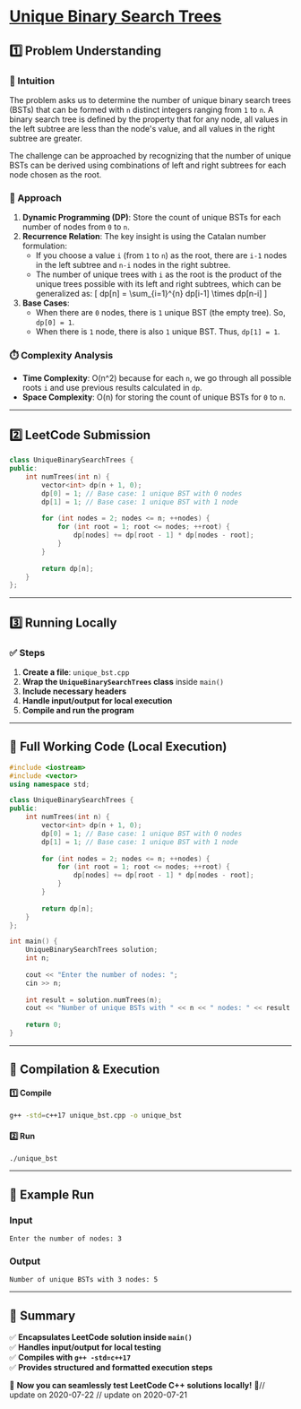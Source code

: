 # **[Unique Binary Search Trees](https://leetcode.com/problems/unique-binary-search-trees/description/)**  

## **1️⃣ Problem Understanding**  
### **📌 Intuition**  
The problem asks us to determine the number of unique binary search trees (BSTs) that can be formed with `n` distinct integers ranging from `1` to `n`. A binary search tree is defined by the property that for any node, all values in the left subtree are less than the node's value, and all values in the right subtree are greater. 

The challenge can be approached by recognizing that the number of unique BSTs can be derived using combinations of left and right subtrees for each node chosen as the root. 

### **🚀 Approach**  
1. **Dynamic Programming (DP)**: Store the count of unique BSTs for each number of nodes from `0` to `n`. 
2. **Recurrence Relation**: The key insight is using the Catalan number formulation: 
   - If you choose a value `i` (from `1` to `n`) as the root, there are `i-1` nodes in the left subtree and `n-i` nodes in the right subtree.
   - The number of unique trees with `i` as the root is the product of the unique trees possible with its left and right subtrees, which can be generalized as:
     \[
     dp[n] = \sum_{i=1}^{n} dp[i-1] \times dp[n-i]
     \]
3. **Base Cases**: 
   - When there are `0` nodes, there is `1` unique BST (the empty tree). So, `dp[0] = 1`.
   - When there is `1` node, there is also `1` unique BST. Thus, `dp[1] = 1`.

### **⏱️ Complexity Analysis**  
- **Time Complexity**: O(n^2) because for each `n`, we go through all possible roots `i` and use previous results calculated in `dp`.  
- **Space Complexity**: O(n) for storing the count of unique BSTs for `0` to `n`.

---  

## **2️⃣ LeetCode Submission**  
```cpp
class UniqueBinarySearchTrees {
public:
    int numTrees(int n) {
        vector<int> dp(n + 1, 0);
        dp[0] = 1; // Base case: 1 unique BST with 0 nodes
        dp[1] = 1; // Base case: 1 unique BST with 1 node
        
        for (int nodes = 2; nodes <= n; ++nodes) {
            for (int root = 1; root <= nodes; ++root) {
                dp[nodes] += dp[root - 1] * dp[nodes - root];
            }
        }
        
        return dp[n];
    }
};
```  

---  

## **3️⃣ Running Locally**  
### **✅ Steps**  
1. **Create a file**: `unique_bst.cpp`  
2. **Wrap the `UniqueBinarySearchTrees` class** inside `main()`  
3. **Include necessary headers**  
4. **Handle input/output for local execution**  
5. **Compile and run the program**  

---  

## **📝 Full Working Code (Local Execution)**  
```cpp
#include <iostream>
#include <vector>
using namespace std;

class UniqueBinarySearchTrees {
public:
    int numTrees(int n) {
        vector<int> dp(n + 1, 0);
        dp[0] = 1; // Base case: 1 unique BST with 0 nodes
        dp[1] = 1; // Base case: 1 unique BST with 1 node
        
        for (int nodes = 2; nodes <= n; ++nodes) {
            for (int root = 1; root <= nodes; ++root) {
                dp[nodes] += dp[root - 1] * dp[nodes - root];
            }
        }
        
        return dp[n];
    }
};

int main() {
    UniqueBinarySearchTrees solution;
    int n;
    
    cout << "Enter the number of nodes: ";
    cin >> n;
    
    int result = solution.numTrees(n);
    cout << "Number of unique BSTs with " << n << " nodes: " << result << endl;
    
    return 0;
}
```  

---  

## **🔧 Compilation & Execution**  
#### **1️⃣ Compile**  
```bash
g++ -std=c++17 unique_bst.cpp -o unique_bst
```  

#### **2️⃣ Run**  
```bash
./unique_bst
```  

---  

## **🎯 Example Run**  
### **Input**  
```
Enter the number of nodes: 3
```  
### **Output**  
```
Number of unique BSTs with 3 nodes: 5
```  

---  

## **📌 Summary**  
✅ **Encapsulates LeetCode solution inside `main()`**  
✅ **Handles input/output for local testing**  
✅ **Compiles with `g++ -std=c++17`**  
✅ **Provides structured and formatted execution steps**  

🚀 **Now you can seamlessly test LeetCode C++ solutions locally!** 🚀// update on 2020-07-22
// update on 2020-07-21
